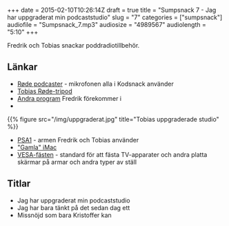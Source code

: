 +++
date = 2015-02-10T10:26:14Z
draft = true
title = "Sumpsnack 7 - Jag har uppgraderat min podcaststudio"
slug = "7"
categories = ["sumpsnack"]
audiofile = "Sumpsnack_7.mp3"
audiosize = "4989567"
audiolength = "5:10"
+++

Fredrik och Tobias snackar poddradiotillbehör.

## Länkar  ##
* [Røde podcaster](http://www.rode.com/microphones/podcaster) - mikrofonen alla i Kodsnack använder
* [Tobias Røde-tripod](http://www.rode.com/accessories/tripod)
* [Andra program](http://www.appsnack.se) Fredrik förekommer i
* 
{{% figure src="/img/uppgraderat.jpg" title="Tobias uppgraderade studio" %}}
* [PSA1](http://www.rode.com/accessories/psa1) - armen Fredrik och Tobias använder
* ["Gamla" iMac](http://en.wikipedia.org/wiki/IMac_G4)
* [VESA-fästen](http://en.wikipedia.org/wiki/Flat_Display_Mounting_Interface) - standard för att fästa TV-apparater och andra platta skärmar på armar och andra typer av ställ

## Titlar ##
* Jag har uppgraderat min podcaststudio
* Jag har bara tänkt på det sedan dag ett
* Missnöjd som bara Kristoffer kan